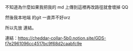 不知道為什麼如果我把我的 md 上傳到這裡再改路徑就會壞掉 QQ


然後我本地端 的git 一直弄不好orz


所以先放 連結。

連結：https://cheddar-collar-5b0.notion.site/GDS-f7e2961096cc4517bc9f68d2caabfc9e
